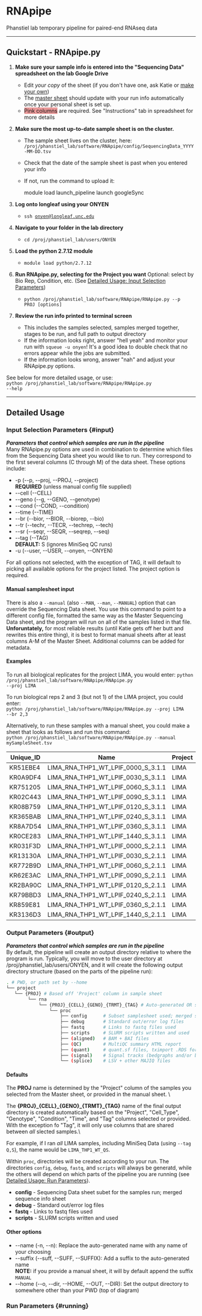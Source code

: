 # RNApipe
Phanstiel lab temporary pipeline for paired-end RNAseq data

------------------------------

## Quickstart - RNApipe.py

1. **Make sure your sample info is entered into the "Sequencing Data" spreadsheet on the lab Google Drive**
	- Edit *your copy* of the sheet (if you don't have one, ask Katie or [make your own](https://docs.google.com/spreadsheets/d/13dfdyM4HxgsEoFhiuDqrohGfLulVtxYHqSK1dA29Xvw/edit#gid=2031315238))
	- The [master sheet](https://docs.google.com/spreadsheets/d/14-j6QiyzX4oV378CgQhb6btfaaopbZTRXew1FxN1vag/edit#gid=673528436) should update with your run info automatically once your personal sheet is set up.
	- <span style="background-color: #ea9999">Pink columns</span> are required. See "Instructions" tab in spreadsheet for more details

2. **Make sure the most up-to-date sample sheet is on the cluster.**
	- The sample sheet lives on the cluster, here:\
	 <code>/proj/phanstiel_lab/software/RNApipe/config/SequencingData_YYYY-MM-DD.tsv</code>
	- Check that the date of the sample sheet is past when you entered your info
	- If not, run the command to upload it:

		module load launch_pipeline
		launch googleSync

3. **Log onto longleaf using your ONYEN**

	- <code>ssh onyen@longleaf.unc.edu</code>

4. **Navigate to your folder in the lab directory**

	- <code>cd /proj/phanstiel_lab/users/ONYEN</code>

5. **Load the python 2.7.12 module**

	- <code>module load python/2.7.12</code>

6. **Run RNApipe.py, selecting for the Project you want** 
	Optional: select by Bio Rep, Condition, etc. (See [Detailed Usage: Input Selection Parameters](#input))
	- <code>python /proj/phanstiel_lab/software/RNApipe/RNApipe.py --p PROJ [options]</code>

7. **Review the run info printed to terminal screen**
	- This includes the samples selected, samples merged together, stages to be run, and full path to output directory
	- If the information looks right, answer "hell yeah" and monitor your run with <code>squeue -u onyen</code>! It's a good idea to double check that no errors appear while the jobs are submitted.
	- If the information looks wrong, answer "nah" and adjust your RNApipe.py options.

See below for more detailed usage, or use:\
<code>python /proj/phanstiel_lab/software/RNApipe/RNApipe.py --help</code>

-----------------

## Detailed Usage

### Input Selection Parameters {#input}
***Parameters that control which samples are run in the pipeline*** \
Many RNApipe.py options are used in combination to determine which files from the Sequencing Data sheet you would like to run. They correspond to the first several columns (C through M) of the data sheet. These options include:
- -p (--p, --proj, --PROJ, --project) \
**REQUIRED** (unless manual config file supplied)
- --cell (--CELL)
- --geno (--g, --GENO, --genotype)
- --cond (--COND, --condition)
- --time (--TIME)
- --br (--bior, --BIOR, --biorep, --bio)
- --tr (--techr, --TECR, --techrep, --tech)
- --sr (--seqr, --SEQR, --seqrep, --seq)
- --tag (--TAG) \
**DEFAULT:** S (ignores MiniSeq QC runs)
- -u (--user, --USER, --onyen, --ONYEN)

For all options not selected, with the exception of TAG, it will default to picking all available options for the project listed. The project option is required.

#### Manual samplesheet input
There is also a <code>--manual</code> (also <code>--MAN</code>, <code>--man</code>, <code>--MANUAL</code>) option that can override the Sequencing Data sheet. You use this command to point to a different config file, formatted the same way as the Master Sequencing Data sheet, and the program will run on all of the samples listed in that file. **Unforuntately,** for most reliable results (until Katie gets off her butt and rewrites this entire thing), it is best to format manual sheets after at least columns A-M of the Master Sheet. Additional columns can be added for metadata. 

#### Examples
To run all biological replicates for the project LIMA, you would enter:
<code>python /proj/phanstiel_lab/software/RNApipe/RNApipe.py --proj LIMA </code>

To run biological reps 2 and 3 (but not 1) of the LIMA project, you could enter: \
<code>python /proj/phanstiel_lab/software/RNApipe/RNApipe.py --proj LIMA --br 2,3</code>

Alternatively, to run these samples with a manual sheet, you could make a sheet that looks as follows and run this command: \
<code>python /proj/phanstiel_lab/software/RNApipe/RNApipe.py --manual mySampleSheet.tsv</code>

| Unique_ID | Name | Project | Cell_Type | Genotype | Condition | Time | Bio_Rep | Tech_Rep | Seq_Rep | Tag |
|-----------|------|---------|-----------|----------|-----------|------|---------|----------|---------|-----|
| KR51EBE4	| LIMA_RNA_THP1_WT_LPIF_0000_S_3.1.1	| LIMA	| THP1	| WT	| LPIF	| 0000	| 3	| 1	| 1	| S |
| KR0A9DF4	| LIMA_RNA_THP1_WT_LPIF_0030_S_3.1.1	| LIMA	| THP1	| WT	| LPIF	| 0030	| 3	| 1	| 1	| S |
| KR751205	| LIMA_RNA_THP1_WT_LPIF_0060_S_3.1.1	| LIMA	| THP1	| WT	| LPIF	| 0060	| 3	| 1	| 1	| S |
| KR02C443	| LIMA_RNA_THP1_WT_LPIF_0090_S_3.1.1	| LIMA	| THP1	| WT	| LPIF	| 0090	| 3	| 1	| 1	| S |
| KR08B759	| LIMA_RNA_THP1_WT_LPIF_0120_S_3.1.1	| LIMA	| THP1	| WT	| LPIF	| 0120	| 3	| 1	| 1	| S |
| KR365BAB	| LIMA_RNA_THP1_WT_LPIF_0240_S_3.1.1	| LIMA	| THP1	| WT	| LPIF	| 0240	| 3	| 1	| 1	| S |
| KR8A7D54	| LIMA_RNA_THP1_WT_LPIF_0360_S_3.1.1	| LIMA	| THP1	| WT	| LPIF	| 0360	| 3	| 1	| 1	| S |
| KR0CE283	| LIMA_RNA_THP1_WT_LPIF_1440_S_3.1.1	| LIMA	| THP1	| WT	| LPIF	| 1440	| 3	| 1	| 1	| S |
| KR031F3D	| LIMA_RNA_THP1_WT_LPIF_0000_S_2.1.1	| LIMA	| THP1	| WT	| LPIF	| 0000	| 2	| 1	| 1	| S |
| KR13130A	| LIMA_RNA_THP1_WT_LPIF_0030_S_2.1.1	| LIMA	| THP1	| WT	| LPIF	| 0030	| 2	| 1	| 1	| S |
| KR772B9D	| LIMA_RNA_THP1_WT_LPIF_0060_S_2.1.1	| LIMA	| THP1	| WT	| LPIF	| 0060	| 2	| 1	| 1	| S |
| KR62E3AC	| LIMA_RNA_THP1_WT_LPIF_0090_S_2.1.1	| LIMA	| THP1	| WT	| LPIF	| 0090	| 2	| 1	| 1	| S |
| KR2BA90C	| LIMA_RNA_THP1_WT_LPIF_0120_S_2.1.1	| LIMA	| THP1	| WT	| LPIF	| 0120	| 2	| 1	| 1	| S |
| KR79BBD3	| LIMA_RNA_THP1_WT_LPIF_0240_S_2.1.1	| LIMA	| THP1	| WT	| LPIF	| 0240	| 2	| 1	| 1	| S |
| KR859E81	| LIMA_RNA_THP1_WT_LPIF_0360_S_2.1.1	| LIMA	| THP1	| WT	| LPIF	| 0360	| 2	| 1	| 1	| S |
| KR3136D3	| LIMA_RNA_THP1_WT_LPIF_1440_S_2.1.1	| LIMA	| THP1	| WT	| LPIF	| 1440	| 2	| 1	| 1	| S |


### Output Parameters {#output}
***Parameters that control which samples are run in the pipeline*** \
By default, the pipeline will create an output directory relative to where the program is run. Typically, you will move to the user directory at /proj/phanstiel_lab/users/ONYEN, and it will create the following output directory structure (based on the parts of the pipeline run):
```bash
. # PWD, or path set by --home
└── project
   └── {PROJ} # Based off 'Project' column in sample sheet
   		└── rna
   			└── {PROJ}_{CELL}_{GENO}_{TRMT}_{TAG} # Auto-generated OR set with --name, appended with --suffix
   				└── proc
   					├── config		# Subset samplesheet used; merged sequence info sheet
   					├── debug		# Standard out/error log files
   					├── fastq		# Links to fastq files used
   					├── scripts		# SLURM scripts written and used
   					├── (aligned)	# BAM + BAI files
   					├── (QC)		# MultiQC summary HTML report
   					├── (quant)		# quant.sf files, tximport .RDS for use in DESeq2
   					├── (signal)	# Signal tracks (bedgraphs and/or bigwigs)
   					└── (splice)	# LSV + other MAJIQ files
```

#### Defaults
The **PROJ** name is determined by the "Project" column of the samples you selected from the Master sheet, or provided in the manual sheet. \

The **{PROJ}\_{CELL}\_{GENO}\_{TRMT}\_{TAG}** name of the final output directory is created automatically based on the "Project", "Cell_Type", "Genotype", "Condition", "Time", and "Tag" columns selected or provided. With the exception fo "Tag", it will only use columns that are shared between *all* slected samples.\

For example, if I ran *all* LIMA samples, including MiniSeq Data (using <code>--tag Q,S</code>), the name would be <code>LIMA_THP1_WT_QS</code>. 

Within <code>proc</code>, directories will be created according to your run. The directories <code>config</code>, <code>debug</code>, <code>fastq</code>, and <code>scripts</code> will always be generatd, while the others will depend on which parts of the pipeline you are running (see [Detailed Usage: Run Parameters](#running)).
- **config** - Sequencing Data sheet subet for the samples run; merged sequence info sheet
- **debug** - Standard out/error log files
- **fastq**	- Links to fastq files used
- **scripts** - SLURM scripts written and used


#### Other options
- --name (-n, --n): Replace the auto-generated name with any name of your choosing 
- --suffix (--suff, --SUFF, --SUFFIX): Add a suffix to the auto-generated name\
**NOTE:** if you provide a manual sheet, it will by default append the suffix <code>MANUAL</code> 
- --home (--o, --dir, --HOME, --OUT, --DIR): Set the output directory to somewhere other than your PWD (top of diagram)


### Run Parameters {#running}





